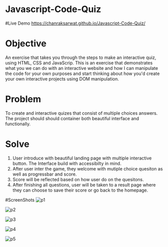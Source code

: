 # Javascript-Code-Quiz

#Live Demo
https://chanraksarwat.github.io/Javascript-Code-Quiz/

# Objective
An exercise that takes you through the steps to make an interactive quiz, using HTML, CSS and JavaScrip.
This is an exercise that demonstrates what you we can do with an interactive website and 
how I can manipulate the code for your own purposes and start thinking about how you'd create 
your own interactive projects using DOM manipulation.

# Problem
To create and interactive quizes that consist of multiple choices answers. The project should should container
both beautiful interface and functionally.

# Solve
  1. User introduce with beautiful landing page with multiple interactive button. The Interface build with accessibilty
  in mind.
  2. After user inter the game, they welcome with mutiple choice quesiton as well as progressbar and score.
  3. Score will be reflected based on how user do on the quesitons.
  4. After finishing all questions, user will be taken to a result page where they can choose to save their score
  or go back to the homepage.

#ScreenShots
![p1](https://user-images.githubusercontent.com/41966084/110424953-38ee6100-8069-11eb-8c86-ff59b118f9b6.PNG)

![p2](https://user-images.githubusercontent.com/41966084/110424955-3986f780-8069-11eb-8201-75a4ecb059de.PNG)

![p3](https://user-images.githubusercontent.com/41966084/110424956-3986f780-8069-11eb-9abd-3ffb89403285.PNG)

![p4](https://user-images.githubusercontent.com/41966084/110424957-3986f780-8069-11eb-8b49-967ebc4cbb06.PNG)

![p5](https://user-images.githubusercontent.com/41966084/110424958-3a1f8e00-8069-11eb-8e83-af8ea6ca7d49.PNG)
